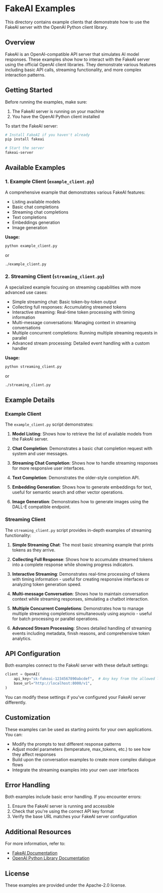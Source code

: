 # FakeAI Examples

This directory contains example clients that demonstrate how to use the FakeAI server with the OpenAI Python client library.

## Overview

FakeAI is an OpenAI-compatible API server that simulates AI model responses. These examples show how to interact with the FakeAI server using the official OpenAI client libraries. They demonstrate various features including basic API calls, streaming functionality, and more complex interaction patterns.

## Getting Started

Before running the examples, make sure:

1. The FakeAI server is running on your machine
2. You have the OpenAI Python client installed

To start the FakeAI server:

```bash
# Install FakeAI if you haven't already
pip install fakeai

# Start the server
fakeai-server
```

## Available Examples

### 1. Example Client (`example_client.py`)

A comprehensive example that demonstrates various FakeAI features:

- Listing available models
- Basic chat completions
- Streaming chat completions
- Text completions
- Embeddings generation
- Image generation

**Usage:**
```bash
python example_client.py
```
or
```bash
./example_client.py
```

### 2. Streaming Client (`streaming_client.py`)

A specialized example focusing on streaming capabilities with more advanced use cases:

- Simple streaming chat: Basic token-by-token output
- Collecting full responses: Accumulating streamed tokens
- Interactive streaming: Real-time token processing with timing information
- Multi-message conversations: Managing context in streaming conversations
- Multiple concurrent completions: Running multiple streaming requests in parallel
- Advanced stream processing: Detailed event handling with a custom handler

**Usage:**
```bash
python streaming_client.py
```
or
```bash
./streaming_client.py
```

## Example Details

### Example Client

The `example_client.py` script demonstrates:

1. **Model Listing**: Shows how to retrieve the list of available models from the FakeAI server.

2. **Chat Completion**: Demonstrates a basic chat completion request with system and user messages.

3. **Streaming Chat Completion**: Shows how to handle streaming responses for more responsive user interfaces.

4. **Text Completion**: Demonstrates the older-style completion API.

5. **Embedding Generation**: Shows how to generate embeddings for text, useful for semantic search and other vector operations.

6. **Image Generation**: Demonstrates how to generate images using the DALL-E compatible endpoint.

### Streaming Client

The `streaming_client.py` script provides in-depth examples of streaming functionality:

1. **Simple Streaming Chat**: The most basic streaming example that prints tokens as they arrive.

2. **Collecting Full Response**: Shows how to accumulate streamed tokens into a complete response while showing progress indicators.

3. **Interactive Streaming**: Demonstrates real-time processing of tokens with timing information - useful for creating responsive interfaces or analyzing token generation speed.

4. **Multi-message Conversation**: Shows how to maintain conversation context while streaming responses, simulating a chatbot interaction.

5. **Multiple Concurrent Completions**: Demonstrates how to manage multiple streaming completions simultaneously using asyncio - useful for batch processing or parallel operations.

6. **Advanced Stream Processing**: Shows detailed handling of streaming events including metadata, finish reasons, and comprehensive token analytics.

## API Configuration

Both examples connect to the FakeAI server with these default settings:

```python
client = OpenAI(
    api_key="sk-fakeai-1234567890abcdef",  # Any key from the allowed list
    base_url="http://localhost:8000/v1",
)
```

You can modify these settings if you've configured your FakeAI server differently.

## Customization

These examples can be used as starting points for your own applications. You can:

- Modify the prompts to test different response patterns
- Adjust model parameters (temperature, max_tokens, etc.) to see how they affect responses
- Build upon the conversation examples to create more complex dialogue flows
- Integrate the streaming examples into your own user interfaces

## Error Handling

Both examples include basic error handling. If you encounter errors:

1. Ensure the FakeAI server is running and accessible
2. Check that you're using the correct API key format
3. Verify the base URL matches your FakeAI server configuration

## Additional Resources

For more information, refer to:

- [FakeAI Documentation](https://github.com/ajcasagrande/fakeai#readme)
- [OpenAI Python Library Documentation](https://github.com/openai/openai-python)

## License

These examples are provided under the Apache-2.0 license.
